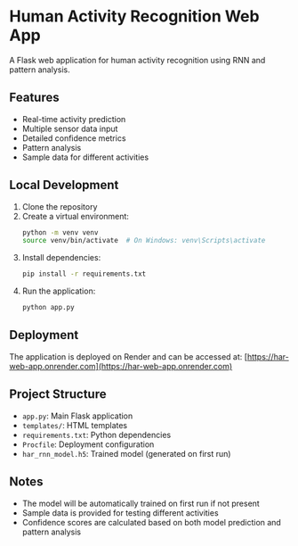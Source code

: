 # Human Activity Recognition Web App

A Flask web application for human activity recognition using RNN and pattern analysis.

## Features

- Real-time activity prediction
- Multiple sensor data input
- Detailed confidence metrics
- Pattern analysis
- Sample data for different activities

## Local Development

1. Clone the repository
2. Create a virtual environment:
   ```bash
   python -m venv venv
   source venv/bin/activate  # On Windows: venv\Scripts\activate
   ```
3. Install dependencies:
   ```bash
   pip install -r requirements.txt
   ```
4. Run the application:
   ```bash
   python app.py
   ```

## Deployment

The application is deployed on Render and can be accessed at: [https://har-web-app.onrender.com](https://har-web-app.onrender.com)

## Project Structure

- `app.py`: Main Flask application
- `templates/`: HTML templates
- `requirements.txt`: Python dependencies
- `Procfile`: Deployment configuration
- `har_rnn_model.h5`: Trained model (generated on first run)

## Notes

- The model will be automatically trained on first run if not present
- Sample data is provided for testing different activities
- Confidence scores are calculated based on both model prediction and pattern analysis 